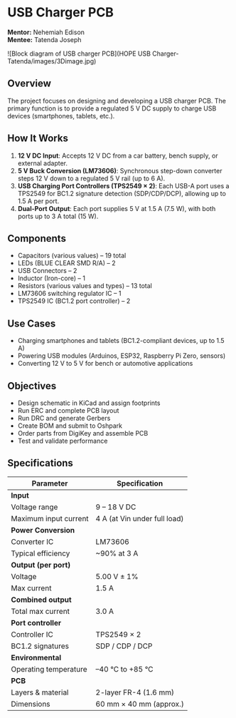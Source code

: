 # USB Charger PCB
**Mentor:** Nehemiah Edison  
**Mentee:** Tatenda Joseph

![Block diagram of USB charger PCB](HOPE USB Charger- Tatenda/images/3Dimage.jpg) 
## Overview
The project focuses on designing and developing a USB charger PCB. The primary function is to provide a regulated 5 V DC supply to charge USB devices (smartphones, tablets, etc.).

## How It Works
1. **12 V DC Input**: Accepts 12 V DC from a car battery, bench supply, or external adapter.  
2. **5 V Buck Conversion (LM73606)**: Synchronous step-down converter steps 12 V down to a regulated 5 V rail (up to 6 A).  
3. **USB Charging Port Controllers (TPS2549 × 2)**: Each USB-A port uses a TPS2549 for BC1.2 signature detection (SDP/CDP/DCP), allowing up to 1.5 A per port.  
4. **Dual-Port Output**: Each port supplies 5 V at 1.5 A (7.5 W), with both ports up to 3 A total (15 W).

## Components
- Capacitors (various values) – 19 total  
- LEDs (BLUE CLEAR SMD R/A) – 2  
- USB Connectors – 2  
- Inductor (Iron-core) – 1  
- Resistors (various values and types) – 13 total  
- LM73606 switching regulator IC – 1  
- TPS2549 IC (BC1.2 port controller) – 2

## Use Cases
- Charging smartphones and tablets (BC1.2-compliant devices, up to 1.5 A)  
- Powering USB modules (Arduinos, ESP32, Raspberry Pi Zero, sensors)  
- Converting 12 V to 5 V for bench or automotive applications

## Objectives
- Design schematic in KiCad and assign footprints  
- Run ERC and complete PCB layout  
- Run DRC and generate Gerbers  
- Create BOM and submit to Oshpark  
- Order parts from DigiKey and assemble PCB  
- Test and validate performance

## Specifications
| Parameter             | Specification                 |
|-----------------------|-------------------------------|
| **Input**             |                               |
| Voltage range         | 9 – 18 V DC                   |
| Maximum input current | 4 A (at Vin under full load)  |
| **Power Conversion**  |                               |
| Converter IC          | LM73606                       |
| Typical efficiency    | ~90% at 3 A                   |
| **Output (per port)** |                               |
| Voltage               | 5.00 V ± 1%                   |
| Max current           | 1.5 A                         |
| **Combined output**   |                               |
| Total max current     | 3.0 A                         |
| **Port controller**   |                               |
| Controller IC         | TPS2549 × 2                   |
| BC1.2 signatures      | SDP / CDP / DCP               |
| **Environmental**     |                               |
| Operating temperature | –40 °C to +85 °C              |
| **PCB**               |                               |
| Layers & material     | 2-layer FR-4 (1.6 mm)         |
| Dimensions            | 60 mm × 40 mm (approx.)       |

